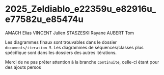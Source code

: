 # 2025_Zeldiablo_e22359u_e82916u_e77582u_e85474u

AMACH Elias
VINCENT Julien
STASZESKI Rayane
AUBERT Tom

Les diagrammes finaux sont trouvables dans le dossier `documents/iteration-5`.
Les diagrammes de séquences/classes plus spécifique sont dans les dossiers des autres itérations.

Merci de ne pas prêter attention à la branche `Continuite`, celle-ci étant pour des ajouts persos
